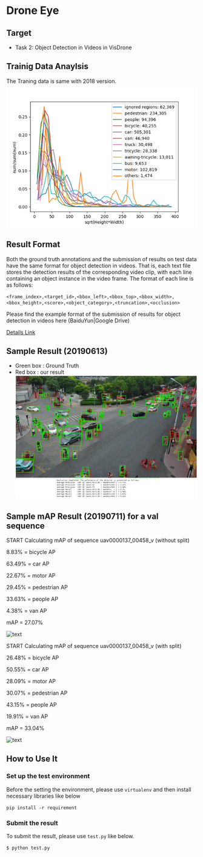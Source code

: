 # Drone Eye

## Target

- Task 2: Object Detection in Videos in VisDrone

## Trainig Data Anaylsis
The Traning data is same with 2018 version.
![text](https://github.com/stmoon/droneeye/blob/master/docs/VisDrone2019_data_analysis.png)

## Result Format

Both the ground truth annotations and the submission of results on test data have the same format for object detection in videos. That is, each text file stores the detection results of the corresponding video clip, with each line containing an object instance in the video frame. The format of each line is as follows:

```
<frame_index>,<target_id>,<bbox_left>,<bbox_top>,<bbox_width>,<bbox_height>,<score>,<object_category>,<truncation>,<occlusion>
```

Please find the example format of the submission of results for object detection in videos here (BaiduYun|Google Drive)

[Details Link](http://aiskyeye.com/views/getInfo?loc=6)

## Sample Result (20190613)
- Green box : Ground Truth
- Red box : our result
![text](https://github.com/stmoon/droneeye/blob/master/docs/sample_result_20190613.png)

## Sample mAP Result (20190711) for a val sequence
START Calculating mAP of sequence uav0000137_00458_v (without split)

8.83% = bicycle AP 

63.49% = car AP 

22.67% = motor AP 

29.45% = pedestrian AP 

33.63% = people AP 

4.38% = van AP 

mAP = 27.07%

![text](https://github.com/stmoon/droneeye/blob/master/docs/wosplit.png)

START Calculating mAP of sequence uav0000137_00458_v (with split)

26.48% = bicycle AP 

50.55% = car AP 

28.09% = motor AP 

30.07% = pedestrian AP 

43.15% = people AP 

19.91% = van AP 

mAP = 33.04%


![text](https://github.com/stmoon/droneeye/blob/master/docs/nms_w_split.png)

  
## How to Use It

### Set up the test environment

Before the setting the environment, please use ```virtualenv``` and then install necessary libraries like below
```
pip install -r requirement
```


### Submit the result

To submit the result, please use ```test.py``` like below.

```bash
$ python test.py
```

